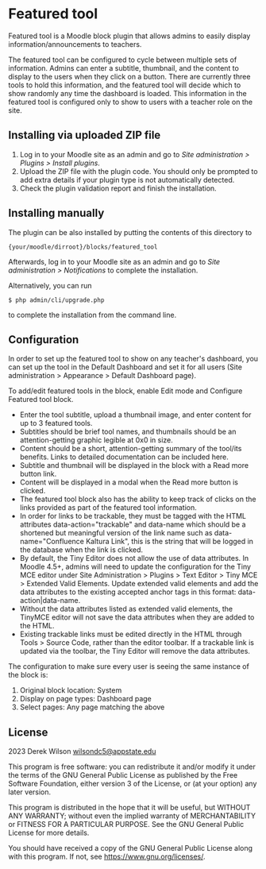 # Featured tool #

Featured tool is a Moodle block plugin that allows admins to easily display information/announcements to teachers.

The featured tool can be configured to cycle between multiple sets of information. Admins can enter a subtitle, thumbnail, and the content to display to the users when they click on a button. There are currently three tools to hold this information, and the featured tool will decide which to show randomly any time the dashboard is loaded. This information in the featured tool is configured only to show to users with a teacher role on the site.

## Installing via uploaded ZIP file ##

1. Log in to your Moodle site as an admin and go to _Site administration >
   Plugins > Install plugins_.
2. Upload the ZIP file with the plugin code. You should only be prompted to add
   extra details if your plugin type is not automatically detected.
3. Check the plugin validation report and finish the installation.

## Installing manually ##

The plugin can be also installed by putting the contents of this directory to

    {your/moodle/dirroot}/blocks/featured_tool

Afterwards, log in to your Moodle site as an admin and go to _Site administration >
Notifications_ to complete the installation.

Alternatively, you can run

    $ php admin/cli/upgrade.php

to complete the installation from the command line.

## Configuration ##

In order to set up the featured tool to show on any teacher's dashboard, you can set up the tool in the Default Dashboard and set it for all users (Site administration > Appearance > Default Dashboard page).

To add/edit featured tools in the block, enable Edit mode and Configure Featured tool block.

* Enter the tool subtitle, upload a thumbnail image, and enter content for up to 3 featured tools.
* Subtitles should be brief tool names, and thumbnails should be an attention-getting graphic legible at 0x0 in size.
* Content should be a short, attention-getting summary of the tool/its benefits. Links to detailed documentation can be included here.
* Subtitle and thumbnail will be displayed in the block with a Read more button link.
* Content will be displayed in a modal when the Read more button is clicked.
* The featured tool block also has the ability to keep track of clicks on the links provided as part of the featured tool information. 
* In order for links to be trackable, they must be tagged with the HTML attributes data-action="trackable" and data-name which should be a shortened but meaningful version of the link name such as data-name="Confluence Kaltura Link", this is the string that will be logged in the database when the link is clicked.
* By default, the Tiny Editor does not allow the use of data attributes. In Moodle 4.5+, admins will need to update the configuration for the Tiny MCE editor under Site Administration > Plugins > Text Editor > Tiny MCE > Extended Valid Elements. Update extended valid elements and add the data attributes to the existing accepted anchor tags in this format: data-action|data-name.
* Without the data attributes listed as extended valid elements, the TinyMCE editor will not save the data attributes when they are added to the HTML.
* Existing trackable links must be edited directly in the HTML through Tools > Source Code, rather than the editor toolbar. If a trackable link is updated via the toolbar, the Tiny Editor will remove the data attributes.

The configuration to make sure every user is seeing the same instance of the block is:

1. Original block location: System
2. Display on page types: Dashboard page
3. Select pages: Any page matching the above


## License ##

2023 Derek Wilson <wilsondc5@appstate.edu>

This program is free software: you can redistribute it and/or modify it under
the terms of the GNU General Public License as published by the Free Software
Foundation, either version 3 of the License, or (at your option) any later
version.

This program is distributed in the hope that it will be useful, but WITHOUT ANY
WARRANTY; without even the implied warranty of MERCHANTABILITY or FITNESS FOR A
PARTICULAR PURPOSE.  See the GNU General Public License for more details.

You should have received a copy of the GNU General Public License along with
this program.  If not, see <https://www.gnu.org/licenses/>.
